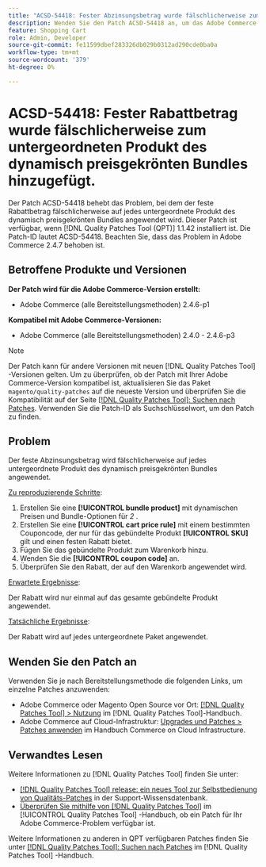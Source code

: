 ```yaml
---
title: "ACSD-54418: Fester Abzinsungsbetrag wurde fälschlicherweise zum untergeordneten Produkt des dynamisch primierten Bundles hinzugefügt."
description: Wenden Sie den Patch ACSD-54418 an, um das Adobe Commerce-Problem zu beheben, bei dem der feste Abzinsungsbetrag fälschlicherweise auf jedes untergeordnete Produkt des dynamisch primitierten Bundles angewendet wird.
feature: Shopping Cart
role: Admin, Developer
source-git-commit: fe11599dbef283326db029b0312ad290cde0ba0a
workflow-type: tm+mt
source-wordcount: '379'
ht-degree: 0%

---
```


# ACSD-54418: Fester Rabattbetrag wurde fälschlicherweise zum untergeordneten Produkt des dynamisch preisgekrönten Bundles hinzugefügt.

Der Patch ACSD-54418 behebt das Problem, bei dem der feste Rabattbetrag fälschlicherweise auf jedes untergeordnete Produkt des dynamisch preisgekrönten Bundles angewendet wird. Dieser Patch ist verfügbar, wenn [!DNL Quality Patches Tool (QPT)] 1.1.42 installiert ist. Die Patch-ID lautet ACSD-54418. Beachten Sie, dass das Problem in Adobe Commerce 2.4.7 behoben ist.

## Betroffene Produkte und Versionen

**Der Patch wird für die Adobe Commerce-Version erstellt:**

* Adobe Commerce (alle Bereitstellungsmethoden) 2.4.6-p1

**Kompatibel mit Adobe Commerce-Versionen:**

* Adobe Commerce (alle Bereitstellungsmethoden) 2.4.0 - 2.4.6-p3

>[!NOTE]
>
>Der Patch kann für andere Versionen mit neuen [!DNL Quality Patches Tool] -Versionen gelten. Um zu überprüfen, ob der Patch mit Ihrer Adobe Commerce-Version kompatibel ist, aktualisieren Sie das Paket `magento/quality-patches` auf die neueste Version und überprüfen Sie die Kompatibilität auf der Seite [[!DNL Quality Patches Tool]: Suchen nach Patches](https://experienceleague.adobe.com/tools/commerce-quality-patches/index.html). Verwenden Sie die Patch-ID als Suchschlüsselwort, um den Patch zu finden.

## Problem

Der feste Abzinsungsbetrag wird fälschlicherweise auf jedes untergeordnete Produkt des dynamisch preisgekrönten Bundles angewendet.

<u>Zu reproduzierende Schritte</u>:

1. Erstellen Sie eine **[!UICONTROL bundle product]** mit dynamischen Preisen und Bundle-Optionen für *2* .
1. Erstellen Sie eine **[!UICONTROL cart price rule]** mit einem bestimmten Couponcode, der nur für das gebündelte Produkt **[!UICONTROL SKU]** gilt und einen festen Rabatt bietet.
1. Fügen Sie das gebündelte Produkt zum Warenkorb hinzu.
1. Wenden Sie die **[!UICONTROL coupon code]** an.
1. Überprüfen Sie den Rabatt, der auf den Warenkorb angewendet wird.

<u>Erwartete Ergebnisse</u>:

Der Rabatt wird nur einmal auf das gesamte gebündelte Produkt angewendet.

<u>Tatsächliche Ergebnisse</u>:

Der Rabatt wird auf jedes untergeordnete Paket angewendet.

## Wenden Sie den Patch an

Verwenden Sie je nach Bereitstellungsmethode die folgenden Links, um einzelne Patches anzuwenden:

* Adobe Commerce oder Magento Open Source vor Ort: [[!DNL Quality Patches Tool] > Nutzung](/help/tools/quality-patches-tool/usage.md) im [!DNL Quality Patches Tool]-Handbuch.
* Adobe Commerce auf Cloud-Infrastruktur: [Upgrades und Patches > Patches anwenden](https://experienceleague.adobe.com/docs/commerce-cloud-service/user-guide/develop/upgrade/apply-patches.html) im Handbuch Commerce on Cloud Infrastructure.

## Verwandtes Lesen

Weitere Informationen zu [!DNL Quality Patches Tool] finden Sie unter:

* [[!DNL Quality Patches Tool] release: ein neues Tool zur Selbstbedienung von Qualitäts-Patches](https://experienceleague.adobe.com/en/docs/commerce-knowledge-base/kb/announcements/commerce-announcements/magento-quality-patches-released-new-tool-to-self-serve-quality-patches) in der Support-Wissensdatenbank.
* [Überprüfen Sie mithilfe von  [!DNL Quality Patches Tool]](/help/tools/quality-patches-tool/patches-available-in-qpt/check-patch-for-magento-issue-with-magento-quality-patches.md) im [!UICONTROL Quality Patches Tool] -Handbuch, ob ein Patch für Ihr Adobe Commerce-Problem verfügbar ist.


Weitere Informationen zu anderen in QPT verfügbaren Patches finden Sie unter [[!DNL Quality Patches Tool]: Suchen nach Patches](https://experienceleague.adobe.com/tools/commerce-quality-patches/index.html) im [!DNL Quality Patches Tool] -Handbuch.
